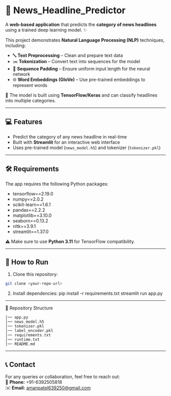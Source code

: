 # 📰 News_Headline_Predictor

A **web-based application** that predicts the **category of news headlines** using a trained deep learning model. ✨  

This project demonstrates **Natural Language Processing (NLP)** techniques, including:  
- 🔤 **Text Preprocessing** – Clean and prepare text data  
- ✂️ **Tokenization** – Convert text into sequences for the model  
- 📏 **Sequence Padding** – Ensure uniform input length for the neural network  
- 🌐 **Word Embeddings (GloVe)** – Use pre-trained embeddings to represent words
  
🧠 The model is built using **TensorFlow/Keras** and can classify headlines into multiple categories.  

---

## 💻 Features

- Predict the category of any news headline in real-time  
- Built with **Streamlit** for an interactive web interface  
- Uses pre-trained model (`news_model.h5`) and tokenizer (`tokenizer.pkl`)  

---

## 🛠️ Requirements

The app requires the following Python packages:

- tensorflow==2.19.0
- numpy==2.0.2
- scikit-learn==1.6.1
- pandas==2.2.2
- matplotlib==3.10.0
- seaborn==0.13.2
- nltk==3.9.1
- streamlit==1.37.0

⚠️ Make sure to use **Python 3.11** for TensorFlow compatibility.  

---

## 🚀 How to Run

1. Clone this repository:  
```bash
git clone <your-repo-url>
```
2. Install dependencies:
pip install -r requirements.txt
streamlit run app.py

---
📂 Repository Structure
```News_Headline_Predictor/
│── app.py
│── news_model.h5
│── tokenizer.pkl
│── label_encoder.pkl
│── requirements.txt
│── runtime.txt
│── README.md
```
---
## 📞 Contact
For any queries or collaboration, feel free to reach out:  
📱 **Phone:** +91-6392505818  
✉️ **Email:** amanpatel639250@gmail.com


